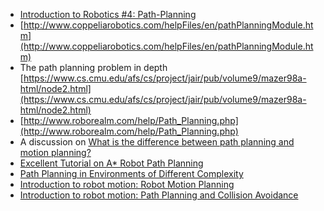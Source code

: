 -   [Introduction to Robotics #4: Path-Planning](http://correll.cs.colorado.edu/?p=965)
-   [http://www.coppeliarobotics.com/helpFiles/en/pathPlanningModule.htm](http://www.coppeliarobotics.com/helpFiles/en/pathPlanningModule.htm)
-   The path planning problem in depth  [https://www.cs.cmu.edu/afs/cs/project/jair/pub/volume9/mazer98a-html/node2.html](https://www.cs.cmu.edu/afs/cs/project/jair/pub/volume9/mazer98a-html/node2.html)
-   [http://www.roborealm.com/help/Path_Planning.php](http://www.roborealm.com/help/Path_Planning.php)
-   A discussion on  [What is the difference between path planning and motion planning?](https://robotics.stackexchange.com/questions/8302/what-is-the-difference-between-path-planning-and-motion-planning)
-   [Excellent Tutorial on A* Robot Path Planning](http://robotshop.com/letsmakerobots/excellent-tutorial-a-robot-path-planning)
-   [Path Planning in Environments of Different Complexity](https://www.mathworks.com/help/robotics/examples/path-planning-in-environments-of-different-complexity.html)
-   [Introduction to robot motion: Robot Motion Planning](http://ais.informatik.uni-freiburg.de/teaching/ss11/robotics/slides/18-robot-motion-planning.pdf)
-   [Introduction to robot motion: Path Planning and Collision Avoidance](http://ais.informatik.uni-freiburg.de/teaching/ss10/robotics/slides/16-pathplanning.pdf)
